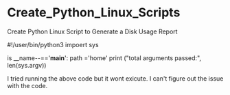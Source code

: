 # Create_Python_Linux_Scripts
Create Python Linux Script to Generate a Disk Usage Report

#!/user/bin/python3
impoert sys

is __name--=='__main__':
  path ='home'
  print ("total arguments passed:", len(sys.argv))

 
 I tried running the above code but it wont exicute.
 I can't figure out the issue with the code.
